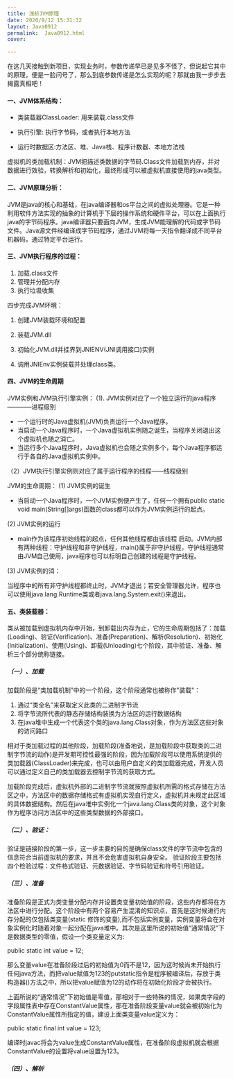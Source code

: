 ```yaml
---
title: 浅析JVM原理
date: 2020/9/12 15:31:32
layout: Java0912
permalink:  Java0912.html
cover:

---
```

在这几天接触到新项目，实现业务时，参数传递早已是见多不怪了，但说起它其中的原理，便是一脸问号了，那么到底参数传递是怎么实现的呢？那就由我一步步去揭露真相吧！
<!--more-->

#### 一、JVM体系结构：
- 类装载器ClassLoader: 用来装载.class文件

- 执行引擎: 执行字节码，或者执行本地方法

- 运行时数据区:方法区、堆、Java栈、程序计数器、本地方法栈

虚拟机的类加载机制：JVM把描述类数据的字节码.Class文件加载到内存，并对数据进行效验，转换解析和初始化，最终形成可以被虚拟机直接使用的java类型。



#### 二、JVM原理分析：

JVM是java的核心和基础，在java编译器和os平台之间的虚拟处理器。它是一种利用软件方法实现的抽象的计算机于下层的操作系统和硬件平台，可以在上面执行java的字节码程序。java编译器只要面向JVM，生成JVM能理解的代码或字节码文件。Java源文件经编译成字节码程序，通过JVM将每一天指令翻译成不同平台机器码，通过特定平台运行。


#### 三、JVM执行程序的过程：

1. 加载.class文件
2. 管理并分配内存
3. 执行垃圾收集

四步完成JVM环境：

1. 创建JVM装载环境和配置

2. 装载JVM.dll

3. 初始化JVM.dll并挂界到JNIENV(JNI调用接口)实例

4. 调用JNIEnv实例装载并处理class类。

#### 四、JVM的生命周期
JVM实例和JVM执行引擎实例：
(1). JVM实例对应了一个独立运行的java程序————进程级别
* 一个运行时的Java虚拟机(JVM)负责运行一个Java程序。
* 当启动一个Java程序时，一个Java虚拟机实例随之诞生，当程序关闭退出这个虚拟机也随之消亡。
* 当运行多个Java程序时，Java虚拟机也会随之实例多个，每个Java程序都运行于各自的Java虚拟机实例中。

（2）JVM执行引擎实例则对应了属于运行程序的线程——线程级别

JVM的生命周期：
(1) JVM实例的诞生
* 当启动一个Java程序时，一个JVM实例便产生了，任何一个拥有public static void main(String[]args)函数的class都可以作为JVM实例运行的起点。

(2) JVM实例的运行
* main作为该程序初始线程的起点，任何其他线程都由该线程
启动。JVM内部有两种线程：守护线程和非守护线程，main()属于非守护线程，守护线程通常由JVM自己使用，java程序也可以标明自己创建的线程是守护线程。


(3) JVM实例的消：

当程序中的所有非守护线程都终止时，JVM才退出；若安全管理器允许，程序也可以使用java.lang.Runtime类或者java.lang.System.exit()来退出。

#### 五、类装载器：
类从被加载到虚拟机内存中开始，到卸载出内存为止，它的生命周期包括了：加载(Loading)、验证(Verification)、准备(Preparation)、解析(Resolution)、初始化(Initialization)、使用(Using)、卸载(Unloading)七个阶段，其中验证、准备、解析三个部分统称链接。

##### （一）、加载
加载阶段是“类加载机制”中的一个阶段，这个阶段通常也被称作"装载"：
1. 通过“类全名”来获取定义此类的二进制字节流
2. 将字节流所代表的静态存储结构装换为方法区的运行数据结构
3. 在java堆中生成一个代表这个类的java.lang.Class对象，作为方法区这些对象的访问路口

相对于类加载过程的其他阶段，加载阶段(准备地说，是加载阶段中获取类的二进制字节流的动作)是开发期可控性最强的阶段，因为加载阶段可以使用系统提供的类加载器(ClassLoader)来完成，也可以由用户自定义的类加载器完成，开发人员可以通过定义自己的类加载器去控制字节流的获取方式。

加载阶段完成后，虚拟机外部的二进制字节流就按照虚拟机所需的格式存储在方法区之中，方法区中的数据存储格式有虚拟机实现自行定义，虚拟机并未规定此区域的具体数据结构。然后在java堆中实例化一个java.lang.Class类的对象，这个对象作为程序访问方法区中的这些类型数据的外部接口。

##### （二）、验证：
验证是链接阶段的第一步，这一步主要的目的是确保class文件的字节流中包含的信息符合当前虚拟机的要求，并且不会危害虚拟机自身安全。
验证阶段主要包括四个检验过程：文件格式验证、元数据验证、字节码验证和符号引用验证。

##### （三）、准备
准备阶段是正式为类变量分配内存并设置类变量初始值的阶段，这些内存都将在方法区中进行分配。这个阶段中有两个容易产生混淆的知识点，首先是这时候进行内存分配的仅包括类变量(static 修饰的变量),而不包括实例变量，实例变量将会在对象实例化时随着对象一起分配在java堆中。其次是这里所说的初始值“通常情况”下是数据类型的零值，假设一个类变量定义为:

public static int value  = 12;

那么变量value在准备阶段过后的初始值为0而不是12，因为这时候尚未开始执行任何java方法，而把value赋值为123的putstatic指令是程序被编译后，存放于类构造器<clinit>()方法之中，所以把value赋值为12的动作将在初始化阶段才会被执行。

上面所说的“通常情况”下初始值是零值，那相对于一些特殊的情况，如果类字段的字段属性表中存在ConstantValue属性，那在准备阶段变量value就会被初始化为ConstantValue属性所指定的值，建设上面类变量value定义为：

public static final int value = 123;

编译时javac将会为value生成ConstantValue属性，在准备阶段虚拟机就会根据ConstantValue的设置将value设置为123。

##### （四）、解析
